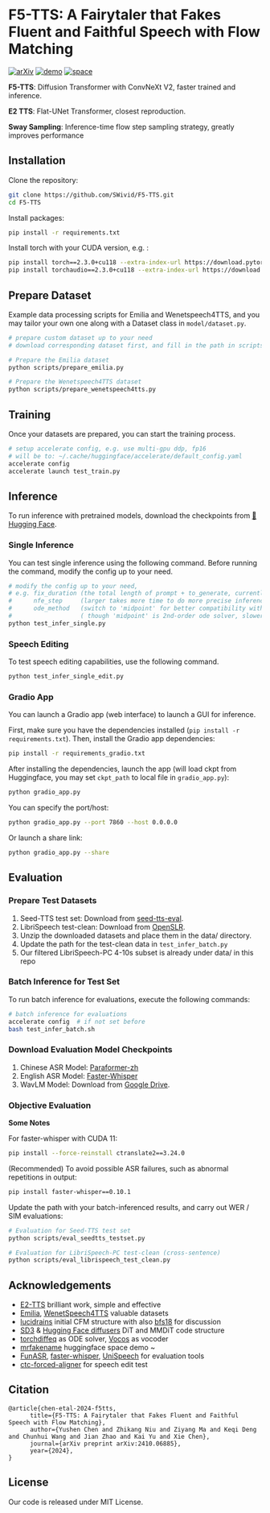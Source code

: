 # F5-TTS: A Fairytaler that Fakes Fluent and Faithful Speech with Flow Matching

[![arXiv](https://img.shields.io/badge/arXiv-2410.06885-b31b1b.svg?logo=arXiv)](https://arxiv.org/abs/2410.06885)
[![demo](https://img.shields.io/badge/GitHub-Demo%20page-blue.svg)](https://swivid.github.io/F5-TTS/)
[![space](https://img.shields.io/badge/🤗-Space%20demo-yellow)](https://huggingface.co/spaces/mrfakename/E2-F5-TTS)

**F5-TTS**: Diffusion Transformer with ConvNeXt V2, faster trained and inference.

**E2 TTS**: Flat-UNet Transformer, closest reproduction.

**Sway Sampling**: Inference-time flow step sampling strategy, greatly improves performance

## Installation

Clone the repository:

```bash
git clone https://github.com/SWivid/F5-TTS.git
cd F5-TTS
```

Install packages:

```bash
pip install -r requirements.txt
```

Install torch with your CUDA version, e.g. :

```bash
pip install torch==2.3.0+cu118 --extra-index-url https://download.pytorch.org/whl/cu118
pip install torchaudio==2.3.0+cu118 --extra-index-url https://download.pytorch.org/whl/cu118
```

## Prepare Dataset

Example data processing scripts for Emilia and Wenetspeech4TTS, and you may tailor your own one along with a Dataset class in `model/dataset.py`.

```bash
# prepare custom dataset up to your need
# download corresponding dataset first, and fill in the path in scripts

# Prepare the Emilia dataset
python scripts/prepare_emilia.py

# Prepare the Wenetspeech4TTS dataset
python scripts/prepare_wenetspeech4tts.py
```

## Training

Once your datasets are prepared, you can start the training process.

```bash
# setup accelerate config, e.g. use multi-gpu ddp, fp16
# will be to: ~/.cache/huggingface/accelerate/default_config.yaml     
accelerate config
accelerate launch test_train.py
```

## Inference

To run inference with pretrained models, download the checkpoints from [🤗 Hugging Face](https://huggingface.co/SWivid/F5-TTS).

### Single Inference

You can test single inference using the following command. Before running the command, modify the config up to your need.

```bash
# modify the config up to your need,
# e.g. fix_duration (the total length of prompt + to_generate, currently support up to 30s)
#      nfe_step     (larger takes more time to do more precise inference ode)
#      ode_method   (switch to 'midpoint' for better compatibility with small nfe_step, )
#                   ( though 'midpoint' is 2nd-order ode solver, slower compared to 1st-order 'Euler')
python test_infer_single.py
```
### Speech Editing

To test speech editing capabilities, use the following command.

```bash
python test_infer_single_edit.py
```

### Gradio App

You can launch a Gradio app (web interface) to launch a GUI for inference.

First, make sure you have the dependencies installed (`pip install -r requirements.txt`). Then, install the Gradio app dependencies:

```bash
pip install -r requirements_gradio.txt
```

After installing the dependencies, launch the app (will load ckpt from Huggingface, you may set `ckpt_path` to local file in `gradio_app.py`):

```bash
python gradio_app.py
```

You can specify the port/host:

```bash
python gradio_app.py --port 7860 --host 0.0.0.0
```

Or launch a share link:

```bash
python gradio_app.py --share
```

## Evaluation

### Prepare Test Datasets

1. Seed-TTS test set: Download from [seed-tts-eval](https://github.com/BytedanceSpeech/seed-tts-eval).
2. LibriSpeech test-clean: Download from [OpenSLR](http://www.openslr.org/12/).
3. Unzip the downloaded datasets and place them in the data/ directory.
4. Update the path for the test-clean data in `test_infer_batch.py`
5. Our filtered LibriSpeech-PC 4-10s subset is already under data/ in this repo

### Batch Inference for Test Set

To run batch inference for evaluations, execute the following commands:

```bash
# batch inference for evaluations
accelerate config  # if not set before
bash test_infer_batch.sh
```

### Download Evaluation Model Checkpoints

1. Chinese ASR Model: [Paraformer-zh](https://huggingface.co/funasr/paraformer-zh)
2. English ASR Model: [Faster-Whisper](https://huggingface.co/Systran/faster-whisper-large-v3)
3. WavLM Model: Download from [Google Drive](https://drive.google.com/file/d/1-aE1NfzpRCLxA4GUxX9ITI3F9LlbtEGP/view).

### Objective Evaluation

**Some Notes**

For faster-whisper with CUDA 11:

```bash
pip install --force-reinstall ctranslate2==3.24.0
```

(Recommended) To avoid possible ASR failures, such as abnormal repetitions in output:

```bash
pip install faster-whisper==0.10.1
```

Update the path with your batch-inferenced results, and carry out WER / SIM evaluations:
```bash
# Evaluation for Seed-TTS test set
python scripts/eval_seedtts_testset.py

# Evaluation for LibriSpeech-PC test-clean (cross-sentence)
python scripts/eval_librispeech_test_clean.py
```

## Acknowledgements

- [E2-TTS](https://arxiv.org/abs/2406.18009) brilliant work, simple and effective
- [Emilia](https://arxiv.org/abs/2407.05361), [WenetSpeech4TTS](https://arxiv.org/abs/2406.05763) valuable datasets
- [lucidrains](https://github.com/lucidrains) initial CFM structure with also [bfs18](https://github.com/bfs18) for discussion
- [SD3](https://arxiv.org/abs/2403.03206) & [Hugging Face diffusers](https://github.com/huggingface/diffusers) DiT and MMDiT code structure
- [torchdiffeq](https://github.com/rtqichen/torchdiffeq) as ODE solver, [Vocos](https://huggingface.co/charactr/vocos-mel-24khz) as vocoder
- [mrfakename](https://x.com/realmrfakename) huggingface space demo ~
- [FunASR](https://github.com/modelscope/FunASR), [faster-whisper](https://github.com/SYSTRAN/faster-whisper), [UniSpeech](https://github.com/microsoft/UniSpeech) for evaluation tools
- [ctc-forced-aligner](https://github.com/MahmoudAshraf97/ctc-forced-aligner) for speech edit test

## Citation
```
@article{chen-etal-2024-f5tts,
      title={F5-TTS: A Fairytaler that Fakes Fluent and Faithful Speech with Flow Matching}, 
      author={Yushen Chen and Zhikang Niu and Ziyang Ma and Keqi Deng and Chunhui Wang and Jian Zhao and Kai Yu and Xie Chen},
      journal={arXiv preprint arXiv:2410.06885},
      year={2024},
}
```
## License

Our code is released under MIT License.